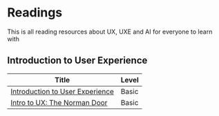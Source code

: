 # Readings
This is all reading resources about UX, UXE and AI for everyone to learn with

## Introduction to User Experience
| Title | Level |
| --- | --- |
| [Introduction to User Experience](https://medium.com/beakerandflint/an-introduction-user-experience-design-2a7f8167bf03) | Basic |
| [Intro to UX: The Norman Door](https://uxdesign.cc/intro-to-ux-the-norman-door-61f8120b6086) |Basic|
